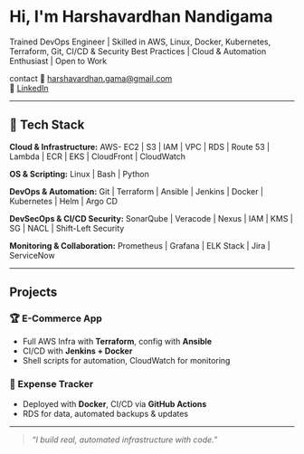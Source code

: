 # Hi, I'm Harshavardhan Nandigama
Trained DevOps Engineer | Skilled in AWS, Linux, Docker, Kubernetes, Terraform, Git, CI/CD & Security Best Practices | Cloud & Automation Enthusiast | Open to Work
 
 contact
 📧 harshavardhan.gama@gmail.com  
🔗 [LinkedIn](https://www.linkedin.com/in/harshavardhan-nandigama/)

---

## 🧰 Tech Stack

**Cloud & Infrastructure:**  AWS- EC2 | S3 | IAM | VPC | RDS | Route 53 | Lambda | ECR | EKS | CloudFront | CloudWatch

**OS & Scripting:** Linux | Bash | Python 

**DevOps & Automation:**  Git | Terraform | Ansible | Jenkins | Docker | Kubernetes | Helm | Argo CD

**DevSecOps & CI/CD Security:** SonarQube | Veracode | Nexus | IAM | KMS | SG | NACL | Shift-Left Security

**Monitoring & Collaboration:** Prometheus | Grafana | ELK Stack | Jira | ServiceNow

---

##  Projects

### 🏆 E-Commerce App
- Full AWS Infra with **Terraform**, config with **Ansible**
- CI/CD with **Jenkins + Docker**
- Shell scripts for automation, CloudWatch for monitoring

### 💸 Expense Tracker 
- Deployed with **Docker**, CI/CD via **GitHub Actions**
- RDS for data, automated backups & updates

---

> *“I build real, automated infrastructure with code.”*
